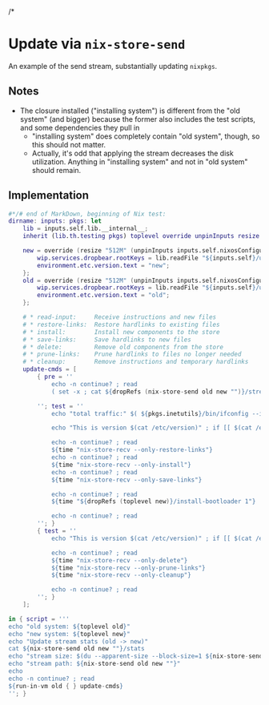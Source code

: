 /*

# Update via `nix-store-send`

An example of the send stream, substantially updating `nixpkgs`.


## Notes

* The closure installed ("installing system") is different from the "old system" (and bigger) because the former also includes the test scripts, and some dependencies they pull in
    * "installing system" does completely contain "old system", though, so this should not matter.
    * Actually, it's odd that applying the stream decreases the disk utilization. Anything in "installing system" and not in "old system" should remain.


## Implementation

```nix
#*/# end of MarkDown, beginning of Nix test:
dirname: inputs: pkgs: let
    lib = inputs.self.lib.__internal__;
    inherit (lib.th.testing pkgs) toplevel override unpinInputs resize dropRefs time disk-usage nix-store-send run-in-vm;

    new = override (resize "512M" (unpinInputs inputs.self.nixosConfigurations."new:x64-minimal")) {
        wip.services.dropbear.rootKeys = lib.readFile "${inputs.self}/utils/res/ssh_testkey_1.pub";
        environment.etc.version.text = "new";
    };
    old = override (resize "512M" (unpinInputs inputs.self.nixosConfigurations."old:x64-minimal")) {
        wip.services.dropbear.rootKeys = lib.readFile "${inputs.self}/utils/res/ssh_testkey_1.pub";
        environment.etc.version.text = "old";
    };

    # * read-input:     Receive instructions and new files
    # * restore-links:  Restore hardlinks to existing files
    # * install:        Install new components to the store
    # * save-links:     Save hardlinks to new files
    # * delete:         Remove old components from the store
    # * prune-links:    Prune hardlinks to files no longer needed
    # * cleanup:        Remove instructions and temporary hardlinks
    update-cmds = [
        { pre = ''
            echo -n continue? ; read
            ( set -x ; cat ${dropRefs (nix-store-send old new "")}/stream ) | $ssh -- '${time "nix-store-recv --only-read-input --status"}'

        ''; test = ''
            echo "total traffic:" $( ${pkgs.inetutils}/bin/ifconfig --interface=ens3 | ${pkgs.gnugrep}/bin/grep -Pe 'RX bytes:' )

            echo "This is version $(cat /etc/version)" ; if [[ $(cat /etc/version) != old ]] ; then echo "dang ..." ; false ; fi

            echo -n continue? ; read
            ${time "nix-store-recv --only-restore-links"}
            echo -n continue? ; read
            ${time "nix-store-recv --only-install"}
            echo -n continue? ; read
            ${time "nix-store-recv --only-save-links"}

            echo -n continue? ; read
            ${time "${dropRefs (toplevel new)}/install-bootloader 1"}

            echo -n continue? ; read
        ''; }
        { test = ''
            echo "This is version $(cat /etc/version)" ; if [[ $(cat /etc/version) != new ]] ; then echo "dang ..." ; false ; fi

            echo -n continue? ; read
            ${time "nix-store-recv --only-delete"}
            ${time "nix-store-recv --only-prune-links"}
            ${time "nix-store-recv --only-cleanup"}

            echo -n continue? ; read
        ''; }
    ];

in { script = '''
echo "old system: ${toplevel old}"
echo "new system: ${toplevel new}"
echo "Update stream stats (old -> new)"
cat ${nix-store-send old new ""}/stats
echo "stream size: $(du --apparent-size --block-size=1 ${nix-store-send old new ""}/stream | cut -f1)"
echo "stream path: ${nix-store-send old new ""}"
echo
echo -n continue? ; read
${run-in-vm old { } update-cmds}
''; }
